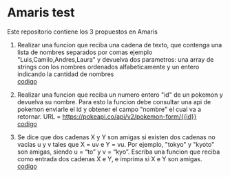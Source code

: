 # Amaris test

Este repositorio contiene los 3 propuestos en Amaris

1. Realizar una funcion que reciba una cadena de texto, que contenga una lista de nombres separados por comas ejemplo "Luis,Camilo,Andres,Laura" y devuelva dos parametros: una array de strings con los nombres ordenados alfabeticamente y un entero indicando la cantidad de nombres
<br>[codigo](https://github.com/alvaroeds/amaris/blob/main/ejercicio1/main.go)

2. Realizar una funcion que reciba un numero entero "id" de un pokemon y devuelva su nombre. Para esto la funcion debe consultar una api de pokemon enviarle el id y obtener el campo "nombre" el cual va a retornar. URL = https://pokeapi.co/api/v2/pokemon-form/{{id}}
<br>[codigo](https://github.com/alvaroeds/amaris/blob/main/ejercicio2/main.go)

3. Se dice que dos cadenas X y Y son amigas si existen dos cadenas no vacías u y v tales que X = uv e Y = vu. Por ejemplo, "tokyo" y "kyoto" son amigas, siendo u = “to” y v = “kyo”.
   Escriba una funcion que reciba como entrada dos cadenas X e Y, e imprima si X e Y son amigas.
<br>[codigo](https://github.com/alvaroeds/amaris/blob/main/ejercicio3/main.go)
